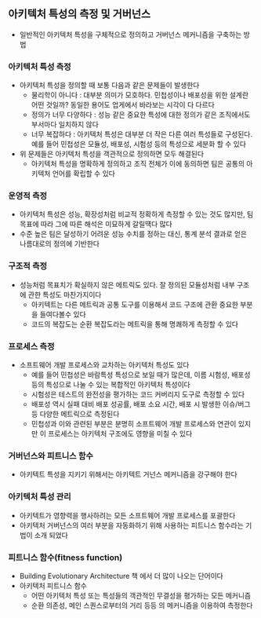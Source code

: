## 아키텍처 특성의 측정 및 거버넌스- 일반적인 아키텍처 특성을 구체적으로 정의하고 거버넌스 메커니즘을 구축하는 방법### 아키텍처 특성 측정- 아키텍처 특성을 정의할 때 보통 다음과 같은 문제들이 발생한다    - 물리학이 아니다 : 대부분 의미가 모호하다. 민첩성이나 배포성을 위한 설계란 어떤 것일까? 동일한 용어도 업게에서 바라보는 시각이 다 다르다    - 정의가 너무 다양하다 : 성능 같은 중요한 특성에 대한 정의가 같은 조직에서도 부서마다 일치하지 않다    - 너무 복잡하다 : 아키텍처 특성은 대부분 더 작은 다른 여러 특성들로 구성된다. 예를 들어 민첩성은 모듈성, 배포성, 시험성 등의 특성으로 세분화 할 수 있다- 위 문제들은 아키텍처 특성을 객관적으로 정의하면 모두 해결된다    - 아키텍처 특성을 명확하게 정의하고 조직 전체가 이에 동의하면 팀은 공통의 아키텍처 언어를 확립할 수 있다### 운영적 측정- 아키텍처 특성은 성능, 확장성처럼 비교적 정확하게 측정할 수 있는 것도 많지만, 팀 목표에 따라 그에 따른 해석은 미묘하게 갈릴떅다 많다- 수준 높은 팀은 달성하기 어려운 성능 수치를 정하는 대신, 통계 분석 결과로 얻은 나름대로의 정의에 기반한다### 구조적 측정- 성능처럼 목표치가 확실하지 않은 메트릭도 있다. 잘 정의된 모듈성처럼 내부 구조에 관한 특성도 마찬가지이다    - 아키텍트는 다른 메트릭과 공통 도구를 이용해서 코드 구조에 관환 중요한 부분을 들여다볼수 있다    - 코드의 복잡도는 순환 복잡도라는 메트릭을 통해 명쾌하게 측정할 수 있다### 프로세스 측정- 소프트웨어 개발 프로세스와 교차하는 아키텍처 특성도 있다    - 예를 들어 민첩성은 바람특성 특성으로 보일 때가 많은데, 이름 시험성, 배포성 등의 특성으로 나눌 수 있는 복합적인 아키텍처 특성이다    - 시험성은 테스트의 완전성을 평가하는 코드 커버리지 도구로 측정할 수 있다    - 배포성 역시 실패 대비 배포 성공률, 배포 소요 시간, 배포 시 발생한 이슈/버그 등 다양한 메트릭으로 측정된다    - 민첩성과 이와 관련된 부분은 분명히 소프트웨어 개발 프로세스와 연관이 있지만 이 프로세스는 아키텍처 구조에도 영향을 미칠 수 있다### 거버넌스와 피트니스 함수- 아키텍트 특성을 지키기 위해서는 아키텍트 거넌스 메커니즘을 강구해야 한다### 아키텍처 특성 관리- 아키텍트가 영향력을 행사하려는 모든 소프트웨어 개발 프로세스를 포괄한다- 아키텍처 거버넌스의 여러 부분을 자동화하기 위해 사용하는 피트니스 함수라는 기법이 소개 되었다### 피트니스 함수(fitness function)- Building Evolutionary Architecture 책 에서 더 많이 나오는 단어이다- 아키텍처 피트니스 함수  - 어떤 아키텍처 특성 또는 특성들의 객관적인 무결성을 평가하는 모든 메커니즘  - 순환 의존성, 메인 스퀀스로부터의 거리 등등 의 메커니즘을 이용하여 측정한다